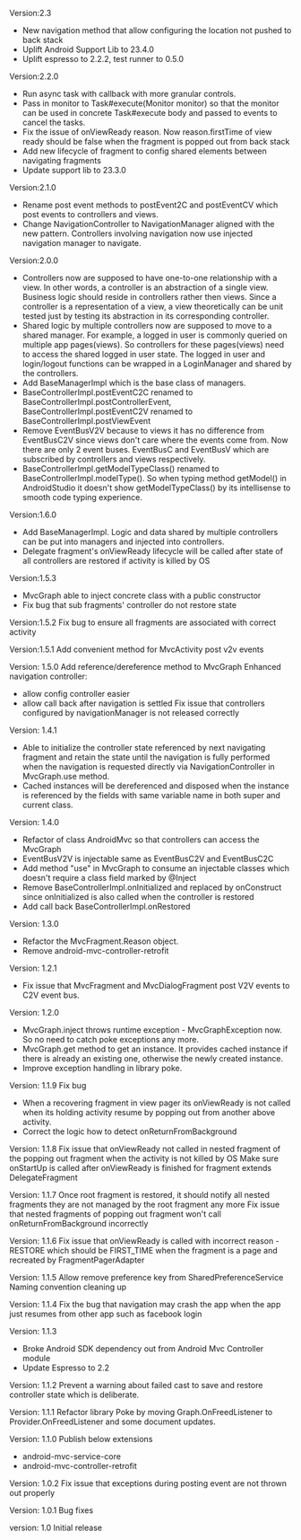 Version:2.3
* New navigation method that allow configuring the location not pushed to back stack
* Uplift Android Support Lib to 23.4.0
* Uplift espresso to 2.2.2, test runner to 0.5.0

Version:2.2.0
* Run async task with callback with more granular controls.
* Pass in monitor to Task#execute(Monitor monitor) so that the monitor can be used in concrete Task#execute body and passed to events to cancel the tasks.
* Fix the issue of onViewReady reason. Now reason.firstTime of view ready should be false when the fragment is popped out from back stack
* Add new lifecycle of fragment to config shared elements between navigating fragments
* Update support lib to 23.3.0

Version:2.1.0
* Rename post event methods to postEvent2C and postEventCV which post events to controllers and views.
* Change NavigationController to NavigationManager aligned with the new pattern. Controllers involving navigation now use injected navigation manager to navigate.

Version:2.0.0
* Controllers now are supposed to have one-to-one relationship with a view. In other words, a controller is an abstraction of a single view. Business logic should reside in controllers rather then views. Since a controller is a representation of a view, a view theoretically can be unit tested just by testing its abstraction in its corresponding controller.
* Shared logic by multiple controllers now are supposed to move to a shared manager. For example, a logged in user is commonly queried on multiple app pages(views). So controllers for these pages(views) need to access the shared logged in user state. The logged in user and login/logout functions can be wrapped in a LoginManager and shared by the controllers.
* Add BaseManagerImpl which is the base class of managers.
* BaseControllerImpl.postEventC2C renamed to BaseControllerImpl.postControllerEvent, BaseControllerImpl.postEventC2V renamed to BaseControllerImpl.postViewEvent
* Remove EventBusV2V because to views it has no difference from EventBusC2V since views don't care where the events come from. Now there are only 2 event buses. EventBusC and EventBusV which are subscribed by controllers and views respectively.
* BaseControllerImpl.getModelTypeClass() renamed to BaseControllerImpl.modelType(). So when typing method getModel() in AndroidStudio it doesn't show getModelTypeClass() by its intellisense to smooth code typing experience.

Version:1.6.0
* Add BaseManagerImpl. Logic and data shared by multiple controllers can be put into managers and injected into controllers.
* Delegate fragment's onViewReady lifecycle will be called after state of all controllers are restored if activity is killed by OS

Version:1.5.3
* MvcGraph able to inject concrete class with a public constructor
* Fix bug that sub fragments' controller do not restore state

Version:1.5.2
Fix bug to ensure all fragments are associated with correct activity

Version:1.5.1
Add convenient method for MvcActivity post v2v events

Version: 1.5.0
Add reference/dereference method to MvcGraph
Enhanced navigation controller:
* allow config controller easier
* allow call back after navigation is settled
Fix issue that controllers configured by navigationManager is not released correctly

Version: 1.4.1
* Able to initialize the controller state referenced by next navigating fragment and retain the state until the navigation is fully performed when the navigation is requested directly via NavigationController in MvcGraph.use method.
* Cached instances will be dereferenced and disposed when the instance is referenced by the fields with same variable name in both super and current class.

Version: 1.4.0
* Refactor of class AndroidMvc so that controllers can access the MvcGraph
* EventBusV2V is injectable same as EventBusC2V and EventBusC2C
* Add method "use" in MvcGraph to consume an injectable classes which doesn't require a class field marked by @Inject
* Remove BaseControllerImpl.onInitialized and replaced by onConstruct since onInitialized is also called when the controller is restored
* Add call back BaseControllerImpl.onRestored

Version: 1.3.0
* Refactor the MvcFragment.Reason object.
* Remove android-mvc-controller-retrofit

Version: 1.2.1
* Fix issue that MvcFragment and MvcDialogFragment post V2V events to C2V event bus.

Version: 1.2.0
* MvcGraph.inject throws runtime exception - MvcGraphException now. So no need to catch poke exceptions any more.
* MvcGraph.get method to get an instance. It provides cached instance if there is already an existing one, otherwise the newly created instance.
* Improve exception handling in library poke.

Version: 1.1.9
Fix bug
* When a recovering fragment in view pager its onViewReady is not called when its holding activity resume by popping out from another above activity.
* Correct the logic how to detect onReturnFromBackground

Version: 1.1.8
Fix issue that onViewReady not called in nested fragment of the popping out fragment when the activity is not killed by OS
Make sure onStartUp is called after onViewReady is finished for fragment extends DelegateFragment

Version: 1.1.7
Once root fragment is restored, it should notify all nested fragments they are not managed by the root fragment any more
Fix issue that nested fragments of popping out fragment won't call onReturnFromBackground incorrectly

Version: 1.1.6
Fix issue that onViewReady is called with incorrect reason - RESTORE which should be FIRST_TIME when the fragment is a page and recreated by FragmentPagerAdapter

Version: 1.1.5
Allow remove preference key from SharedPreferenceService
Naming convention cleaning up

Version: 1.1.4
Fix the bug that navigation may crash the app when the app just resumes from other app such as facebook login

Version: 1.1.3
* Broke Android SDK dependency out from Android Mvc Controller module
* Update Espresso to 2.2

Version: 1.1.2
Prevent a warning about failed cast to save and restore controller state which is deliberate.

Version: 1.1.1
Refactor library Poke by moving Graph.OnFreedListener to Provider.OnFreedListener and some document updates.

Version: 1.1.0
Publish below extensions
* android-mvc-service-core
* android-mvc-controller-retrofit

Version: 1.0.2
Fix issue that exceptions during posting event are not thrown out properly

Version: 1.0.1
Bug fixes

version: 1.0
Initial release